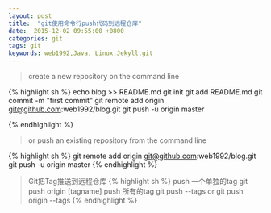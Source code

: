 ```yaml
---
layout: post
title:  "git使用命令行push代码到远程仓库"
date:  2015-12-02 09:55:00 +0800
categories: git
tags: git
keywords: web1992,Java, Linux,Jekyll,git
---
```



> create a new repository on the command line

{% highlight sh %}
  echo  blog >> README.md
  git init
  git add README.md
  git commit -m "first commit"
  git remote add origin git@github.com:web1992/blog.git
  git push -u origin master
    
{% endhighlight %}

> or push an existing repository from the command line

{% highlight sh %}
  git remote add origin git@github.com:web1992/blog.git
  git push -u origin master
{% endhighlight %}

> Git把Tag推送到远程仓库
{% highlight sh %}
  push 一个单独的tag
  git push origin [tagname]
  push 所有的tag
  git push --tags
  or
  git push origin --tags
{% endhighlight %}

